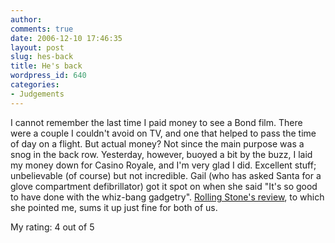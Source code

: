 ```yaml
---
author:
comments: true
date: 2006-12-10 17:46:35
layout: post
slug: hes-back
title: He's back
wordpress_id: 640
categories:
- Judgements
---
```


I cannot remember the last time I paid money to see a Bond film. There were a couple I couldn't avoid on TV, and one that helped to pass the time of day on a flight. But actual money? Not since the main purpose was a snog in the back row. Yesterday, however, buoyed a bit by the buzz, I laid my money down for Casino Royale, and I'm very glad I did. Excellent stuff; unbelievable (of course) but not incredible. Gail (who has asked Santa for a glove compartment defibrillator) got it spot on when she said "It's so good to have done with the whiz-bang gadgetry". [Rolling Stone's review](http://www.rollingstone.com/reviews/movie/7349978/review/12450444/casino_royale), to which she pointed me, sums it up just fine for both of us. 

My rating: 4 out of 5
